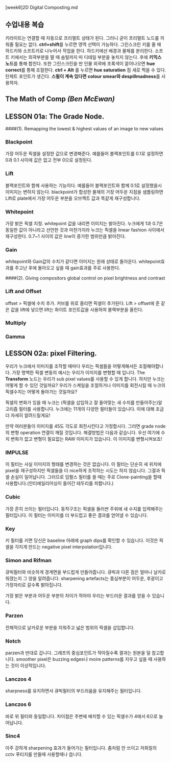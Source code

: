 [week6]2D Digital Composting.md

수업내용 복습
-------------
 키라이트는 연결할 때 자동으로 프리멀트 상태가 된다. 그러니 굳이 프리멀트 노드를 끼워줄 필요는 없다. **ctrl+shift**를 누르면 영역 선택이 가능하다. 그린스크린 키를 줄 때 하드키와 소프트키로 나누어서 작업을 한다. 하드키에선 배경과 물체를 분리한다. 소프트 키에서는 외곽부분을 딸 때 솜털까지 따 디테일 부분을 놓치지 않는다. 후에 **키믹스 노드**를 통해 합친다. 또한 그린스크린을 딴 인물 외곽에 초록색이 묻어나오면 **hue correct**를 통해 조절한다. **ctrl + Alt** 를 누르면 **hue saturation** 점 새로 찍을 수 있다. 탄제트 포인트가 생긴다. **스필이 계속 있다면** **colour smear와 despillmadness**를 사용하자.

The Math of Comp *(Ben McEwan)*
-------------
## LESSON 01a: The Grade Node.

####(1). Remapping the lowest & highest values of an image to new values

### Blackpoint
가장 어두운 픽셀을 설정한 값으로 변경해준다. 예를들어 블랙포인트를 0.1로 설정하면 0과 0.1 사이에 값은 없고 전부 0으로 설정된다.


### Lift
블랙포인트와 함께 사용하는 기능이다. 예를들어 블랙포인트와 함께 0.1로 설정했을시 이미지는 변하지 않는다. 
blackpoint가 합성한 물체의 가장 어두운 지점을 샘플링하면 Lift로 plate에서 가장 어두운 부분을 오브젝트 값과 똑같게 재구성합니다. 

### Whitepoint
가장 밝은 픽셀 지정. whitepoint 값을 내리면 이미지는 밝아진다. 누크에게 1과 0.7은 동일한 값이 아니라고 선언한 것과 마찬가지라 누크는 픽셀을 linear fashion 사이에서 재구성한다. 0.7~1 사이의 값은 line이 증가한 범위만큼 밝아진다. 

### Gain
whitepoint와 Gain값의 수치가 같다면 이미지는 원래 상태로 돌아온다. 
whitepoint효과를 주고난 후에 돌아오고 싶을 때 gain효과를 주로 사용한다. 


####(2). Giving compositors global control on pixel brightness and contrast

### Lift and Offset

offset > 픽셀에 수치 추가. 커브를 위로 올리면 픽셀이 추가된다.
Lift > offset에 준 같은 값을 lift에 넣으면 lift는 화이트 포인트값을 사용하여 블랙부분을 올린다. 

### Multiply

### Gamma



## LESSON 02a: pixel Filtering.

우리가 누크에서 이미지를 조작할 때마다 우리는 픽셀들을 어떻게해서든 조절해야합니다. 가장 명백한 픽셀 변동의 예시는 우리가 이미지를 변형할 때 입니다. The **Transform** 노드는 우리가 sub pixel values를 사용할 수 있게 합니다. 하지만 누크는 어떻게 할 수 있던 것일까요? 우리가 스케일을 조절하거나 이미지를 회전시킬 때 누크의 픽셀수치는 어떻게 돌아가는 것일까요? 

픽셀의 변화가 있을 때 누크는 (픽셀을 삽입하고 잘 들어맞는 새 수치를 만들어주는)알고리즘 필터를 사용합니다. 누크에는 11개의 다양한 필터들이 있습니다. 이에 대해 조금 더 자세히 알려드릴게요!

 만약 여러분들이 이미지를 45도 각도로 회전시킨다고 가정합시다. 그러면 grade node의 변형 operation 연결이 깨질 것입니다. 해결방법은 다음과 같습니다. 우선 여기에 수치 변화가 없고 변형이 필요없는 RAW 이미지가 있습니다. 이 이미지를 변형시켜보죠! 
 
### IMPULSE
 이 필터는 사실 이미지의 형태를 변경하는 것은 없습니다. 이 필터는 단순히 새 위치에 pixel을 재구성하지만 픽셀들을 더 nice하게 조작하는 시도는 하지 않습니다. 그결과 픽셀 손실이 일어납니다. 그러므로 임펄스 필터를 쓸 때는 주로 Clone-painting을 할때 사용합니다.(안티에일리어싱이 들어간 테두리를 피합니다.)
 
### Cubic
 가장 흔히 쓰이는 필터입니다. 동작구조는 픽셀을 둘러싼 주위에 새 수치를 입력해주는 필터입니다. 이 필터는 이미지를 더 부드럽고 좋은 결과를 얻어낼 수 있습니다.  
 
 
### Key
키 필터를 키면 당신은 baseline 아래에 graph dips를 확인할 수 있습니다. 이것은 픽셀을 각지게 만드는 negative pixel interpolation입니다.

### Simon and Rifman
큐빅필터와 비슷하게 경계면을 부드럽게 만들어줍니다. 큐빅과 다른 점은 얼마나 날카로워졌는지 그 양을 알려줍니다. sharpening artefacts는 중심부분이 어두운, 후광이고 가장자리로 갈수록 밝아집니다.

가장 밝은 부분과 어두운 부분의 차이가 작아야 우리는 부드러운 결과를 얻을 수 있습니다.

### Parzen
전체적으로 날카로운 부분을 지워주고 넓은 범위의 픽셀을 삽입합니다.

### Notch
parzen과 반대로 갑니다. 그래프의 중심포인트가 작아질수록 결과는 원본을 덜 참고합니다. smoother pixel은 buzzing edges나 moire patterns를 지우고 싶을 때 사용하는 것이 이상적입니다. 

### Lanczos 4
sharpness를 유지하면서 큐빅필터의 부드러움을 유지해주는 필터입니다.

### Lanczos 6
바로 위 필터와 동일합니다. 차이점은 주변에 배치할 수 있는 픽셀수가 4에서 6으로 늘어납니다. 

### Sinc4
아주 강하게 sharpening 효과가 들어가는 필터입니다. 좀처럼 안 쓰이고 저화질의 cctv 푸티지를 만들때 사용할때나 씁니다. 
